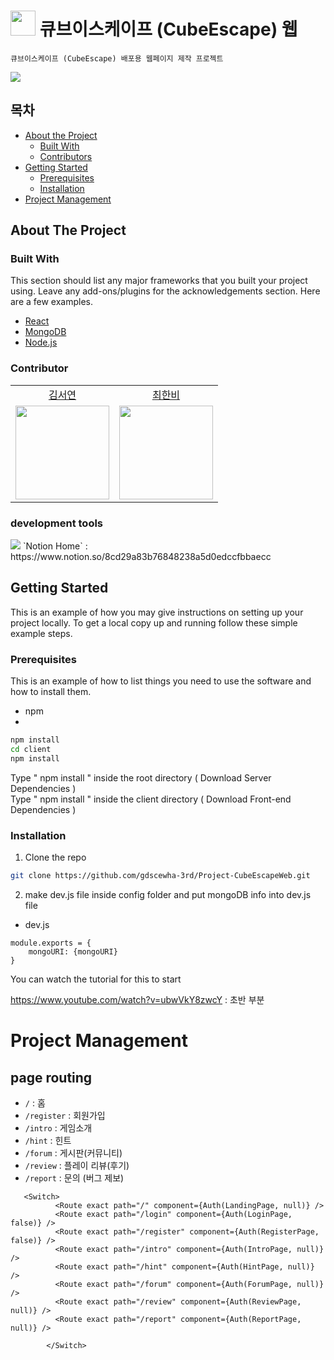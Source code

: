 # <img src="https://user-images.githubusercontent.com/86418674/149336502-d2c0b204-5bea-47e9-ad6c-5960e97ba38a.png"  width="40"/> 큐브이스케이프 (CubeEscape) 웹
```
큐브이스케이프 (CubeEscape) 배포용 웹페이지 제작 프로젝트
```
 <img src="https://img.shields.io/badge/React-61DAFB?style=flat-square&logo=React&logoColor=white"/>


<!-- TABLE OF CONTENTS -->
## 목차
* [About the Project](#about-the-project)
  * [Built With](#built-with)
  * [Contributors](#Contributors)
* [Getting Started](#getting-started)
  * [Prerequisites](#prerequisites)
  * [Installation](#installation)
* [Project Management](#project-management)


<!-- ABOUT THE PROJECT -->

## About The Project

### Built With
This section should list any major frameworks that you built your project using. Leave any add-ons/plugins for the acknowledgements section. Here are a few examples.
* [React]()
* [MongoDB]()
* [Node.js]()


### Contributor

<table>
  <tr align="center">
    <td><a href="https://github.com/flowersayo">김서연</a></td>
    <td><a href="https://github.com/hanby-choi">최한비</a></td>
  </tr>
  <tr align="center">
    <td><img src="https://github.com/flowersayo.png" width="150"></td>
    <td><img src="https://github.com/hanby-choi.png" width="150"></td>
</table>


### development tools
 <img src="https://img.shields.io/badge/Notion-000000?style=flat-square&logo=Notion&logoColor=white"/>
  `Notion Home` :  https://www.notion.so/8cd29a83b76848238a5d0edccfbbaecc


<!-- GETTING STARTED -->
## Getting Started

This is an example of how you may give instructions on setting up your project locally.
To get a local copy up and running follow these simple example steps.

### Prerequisites

This is an example of how to list things you need to use the software and how to install them.
* npm
* 
```sh
npm install 
cd client 
npm install
```
Type " npm install " inside the root directory ( Download Server Dependencies )
<br/>
Type " npm install " inside the client directory ( Download Front-end Dependencies )

### Installation


1. Clone the repo
```sh
git clone https://github.com/gdscewha-3rd/Project-CubeEscapeWeb.git
```

2. make dev.js file inside config folder and put mongoDB info into dev.js file

- dev.js
```
module.exports = {
    mongoURI: {mongoURI}
}
```

You can watch the tutorial for this to start

https://www.youtube.com/watch?v=ubwVkY8zwcY : 초반 부분


# Project Management

## page routing
- `/` : 홈
- `/register` : 회원가입
- `/intro` : 게임소개
- `/hint` : 힌트
- `/forum` : 게시판(커뮤니티)
- `/review` : 플레이 리뷰(후기)
- `/report` : 문의 (버그 제보)


```
   <Switch>
          <Route exact path="/" component={Auth(LandingPage, null)} />
          <Route exact path="/login" component={Auth(LoginPage, false)} />
          <Route exact path="/register" component={Auth(RegisterPage, false)} />
          <Route exact path="/intro" component={Auth(IntroPage, null)} />
          <Route exact path="/hint" component={Auth(HintPage, null)} />
          <Route exact path="/forum" component={Auth(ForumPage, null)} />
          <Route exact path="/review" component={Auth(ReviewPage, null)} />
          <Route exact path="/report" component={Auth(ReportPage, null)} />
         
        </Switch>
 ```
   
